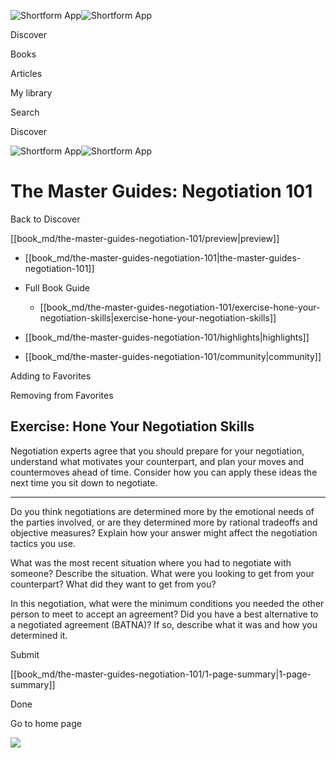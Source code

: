 ![Shortform App](/img/logo.36a2399e.svg)![Shortform App](/img/logo-dark.70c1b072.svg)

Discover

Books

Articles

My library

Search

Discover

![Shortform App](/img/logo.36a2399e.svg)![Shortform App](/img/logo-dark.70c1b072.svg)

# The Master Guides: Negotiation 101

Back to Discover

[[book_md/the-master-guides-negotiation-101/preview|preview]]

  * [[book_md/the-master-guides-negotiation-101|the-master-guides-negotiation-101]]
  * Full Book Guide

    * [[book_md/the-master-guides-negotiation-101/exercise-hone-your-negotiation-skills|exercise-hone-your-negotiation-skills]]
  * [[book_md/the-master-guides-negotiation-101/highlights|highlights]]
  * [[book_md/the-master-guides-negotiation-101/community|community]]



Adding to Favorites 

Removing from Favorites 

## Exercise: Hone Your Negotiation Skills

Negotiation experts agree that you should prepare for your negotiation, understand what motivates your counterpart, and plan your moves and countermoves ahead of time. Consider how you can apply these ideas the next time you sit down to negotiate.

* * *

Do you think negotiations are determined more by the emotional needs of the parties involved, or are they determined more by rational tradeoffs and objective measures? Explain how your answer might affect the negotiation tactics you use.

What was the most recent situation where you had to negotiate with someone? Describe the situation. What were you looking to get from your counterpart? What did they want to get from you?

In this negotiation, what were the minimum conditions you needed the other person to meet to accept an agreement? Did you have a best alternative to a negotiated agreement (BATNA)? If so, describe what it was and how you determined it.

Submit 

[[book_md/the-master-guides-negotiation-101/1-page-summary|1-page-summary]]

Done

Go to home page 

![](https://bat.bing.com/action/0?ti=56018282&Ver=2&mid=8aae996c-3efd-4706-894e-3ce64220a81b&sid=1711133063fa11eebdec89a8b8ae3bbc&vid=171147a063fa11eea7440fcfeb230d96&vids=0&msclkid=N&pi=0&lg=en-US&sw=800&sh=600&sc=24&nwd=1&tl=Shortform%20%7C%20The%20Master%20Guides%3A%20Negotiation%20101&p=https%3A%2F%2Fwww.shortform.com%2Fapp%2Fbook%2Fthe-master-guides-negotiation-101%2Fexercise-hone-your-negotiation-skills&r=&lt=563&evt=pageLoad&sv=1&rn=577285)
